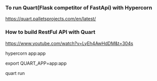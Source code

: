 ### To run Quart(Flask competitor of FastApi) with Hypercorn

https://quart.palletsprojects.com/en/latest/

### How to build RestFul API with Quart

https://www.youtube.com/watch?v=LyEh4AwHdDM&t=304s

hypercorn app:app


export QUART_APP=app:app

quart run
